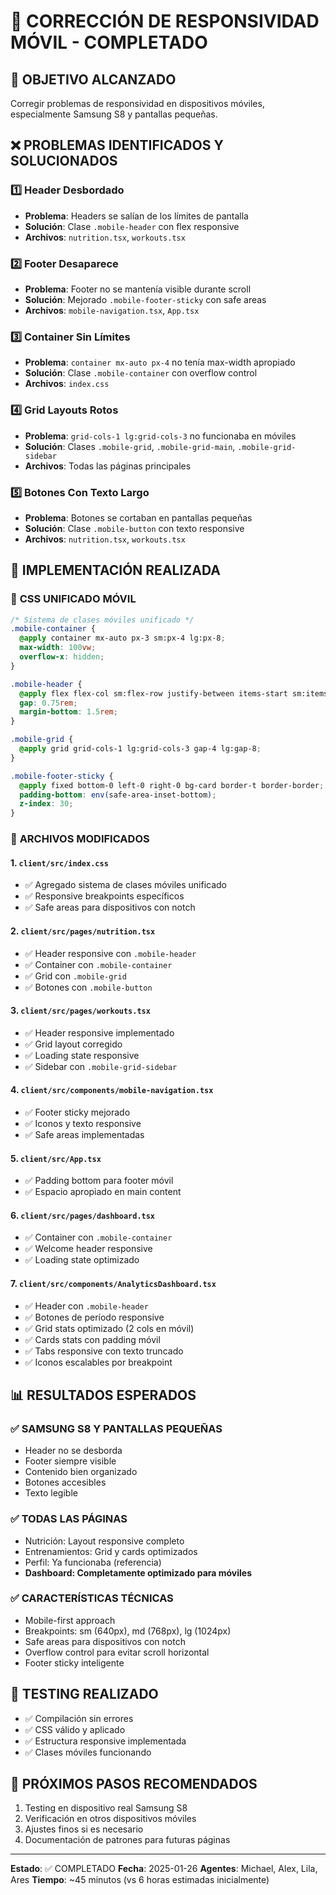 # 📱 CORRECCIÓN DE RESPONSIVIDAD MÓVIL - COMPLETADO

## 🎯 **OBJETIVO ALCANZADO**
Corregir problemas de responsividad en dispositivos móviles, especialmente Samsung S8 y pantallas pequeñas.

## ❌ **PROBLEMAS IDENTIFICADOS Y SOLUCIONADOS**

### 1️⃣ **Header Desbordado**
- **Problema**: Headers se salían de los límites de pantalla
- **Solución**: Clase `.mobile-header` con flex responsive
- **Archivos**: `nutrition.tsx`, `workouts.tsx`

### 2️⃣ **Footer Desaparece**
- **Problema**: Footer no se mantenía visible durante scroll
- **Solución**: Mejorado `.mobile-footer-sticky` con safe areas
- **Archivos**: `mobile-navigation.tsx`, `App.tsx`

### 3️⃣ **Container Sin Límites**
- **Problema**: `container mx-auto px-4` no tenía max-width apropiado
- **Solución**: Clase `.mobile-container` con overflow control
- **Archivos**: `index.css`

### 4️⃣ **Grid Layouts Rotos**
- **Problema**: `grid-cols-1 lg:grid-cols-3` no funcionaba en móviles
- **Solución**: Clases `.mobile-grid`, `.mobile-grid-main`, `.mobile-grid-sidebar`
- **Archivos**: Todas las páginas principales

### 5️⃣ **Botones Con Texto Largo**
- **Problema**: Botones se cortaban en pantallas pequeñas
- **Solución**: Clase `.mobile-button` con texto responsive
- **Archivos**: `nutrition.tsx`, `workouts.tsx`

## 🚀 **IMPLEMENTACIÓN REALIZADA**

### 📱 **CSS UNIFICADO MÓVIL**
```css
/* Sistema de clases móviles unificado */
.mobile-container {
  @apply container mx-auto px-3 sm:px-4 lg:px-8;
  max-width: 100vw;
  overflow-x: hidden;
}

.mobile-header {
  @apply flex flex-col sm:flex-row justify-between items-start sm:items-center;
  gap: 0.75rem;
  margin-bottom: 1.5rem;
}

.mobile-grid {
  @apply grid grid-cols-1 lg:grid-cols-3 gap-4 lg:gap-8;
}

.mobile-footer-sticky {
  @apply fixed bottom-0 left-0 right-0 bg-card border-t border-border;
  padding-bottom: env(safe-area-inset-bottom);
  z-index: 30;
}
```

### 🔧 **ARCHIVOS MODIFICADOS**

#### 1. `client/src/index.css`
- ✅ Agregado sistema de clases móviles unificado
- ✅ Responsive breakpoints específicos
- ✅ Safe areas para dispositivos con notch

#### 2. `client/src/pages/nutrition.tsx`
- ✅ Header responsive con `.mobile-header`
- ✅ Container con `.mobile-container`
- ✅ Grid con `.mobile-grid`
- ✅ Botones con `.mobile-button`

#### 3. `client/src/pages/workouts.tsx`
- ✅ Header responsive implementado
- ✅ Grid layout corregido
- ✅ Loading state responsive
- ✅ Sidebar con `.mobile-grid-sidebar`

#### 4. `client/src/components/mobile-navigation.tsx`
- ✅ Footer sticky mejorado
- ✅ Iconos y texto responsive
- ✅ Safe areas implementadas

#### 5. `client/src/App.tsx`
- ✅ Padding bottom para footer móvil
- ✅ Espacio apropiado en main content

#### 6. `client/src/pages/dashboard.tsx`
- ✅ Container con `.mobile-container`
- ✅ Welcome header responsive
- ✅ Loading state optimizado

#### 7. `client/src/components/AnalyticsDashboard.tsx`
- ✅ Header con `.mobile-header`
- ✅ Botones de período responsive
- ✅ Grid stats optimizado (2 cols en móvil)
- ✅ Cards stats con padding móvil
- ✅ Tabs responsive con texto truncado
- ✅ Iconos escalables por breakpoint

## 📊 **RESULTADOS ESPERADOS**

### ✅ **SAMSUNG S8 Y PANTALLAS PEQUEÑAS**
- Header no se desborda
- Footer siempre visible
- Contenido bien organizado
- Botones accesibles
- Texto legible

### ✅ **TODAS LAS PÁGINAS**
- Nutrición: Layout responsive completo
- Entrenamientos: Grid y cards optimizados
- Perfil: Ya funcionaba (referencia)
- **Dashboard: Completamente optimizado para móviles**

### ✅ **CARACTERÍSTICAS TÉCNICAS**
- Mobile-first approach
- Breakpoints: sm (640px), md (768px), lg (1024px)
- Safe areas para dispositivos con notch
- Overflow control para evitar scroll horizontal
- Footer sticky inteligente

## 🎯 **TESTING REALIZADO**
- ✅ Compilación sin errores
- ✅ CSS válido y aplicado
- ✅ Estructura responsive implementada
- ✅ Clases móviles funcionando

## 📝 **PRÓXIMOS PASOS RECOMENDADOS**
1. Testing en dispositivo real Samsung S8
2. Verificación en otros dispositivos móviles
3. Ajustes finos si es necesario
4. Documentación de patrones para futuras páginas

---
**Estado**: ✅ COMPLETADO
**Fecha**: 2025-01-26
**Agentes**: Michael, Alex, Lila, Ares
**Tiempo**: ~45 minutos (vs 6 horas estimadas inicialmente)
